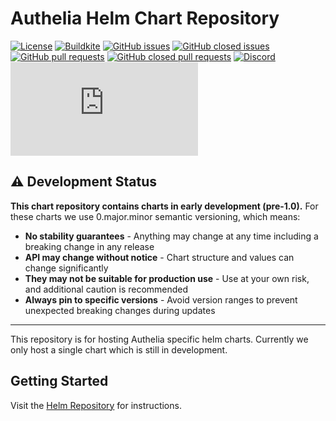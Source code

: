 # Authelia Helm Chart Repository

[![License](https://img.shields.io/github/license/authelia/chartrepo?style=for-the-badge)](https://opensource.org/licenses/Apache-2.0)
[![Buildkite](https://img.shields.io/buildkite/883807cdeec091e05a9dd6dbbd1eb401f51f360d00e758f49a/master?style=for-the-badge)](https://buildkite.com/authelia/charts)
[![GitHub issues](https://img.shields.io/github/issues-raw/authelia/chartrepo?style=for-the-badge)](https://github.com/authelia/chartrepo/issues?q=is%3Aopen+is%3Aissue)
[![GitHub closed issues](https://img.shields.io/github/issues-closed-raw/authelia/chartrepo?style=for-the-badge)](https://github.com/authelia/chartrepo/issues?q=is%3Aissue+is%3Aclosed)
[![GitHub pull requests](https://img.shields.io/github/issues-pr-raw/authelia/chartrepo?style=for-the-badge)](https://github.com/authelia/chartrepo/pulls?q=is%3Aopen+is%3Apr)
[![GitHub closed pull requests](https://img.shields.io/github/issues-pr-closed-raw/authelia/chartrepo?style=for-the-badge)](https://github.com/authelia/chartrepo/pulls?q=is%3Apr+is%3Aclosed)
[![Discord](https://img.shields.io/discord/707844280412012608?label=discord&style=for-the-badge)](https://discord.authelia.com)
[![Matrix](https://img.shields.io/matrix/authelia-support:matrix.org?label=matrix&style=for-the-badge)](https://matrix.to/#/#authelia-support:matrix.org)

## ⚠️ Development Status

**This chart repository contains charts in early development (pre-1.0).** For these charts we use 0.major.minor semantic
versioning, which means:
- **No stability guarantees** - Anything may change at any time including a breaking change in any release
- **API may change without notice** - Chart structure and values can change significantly
- **They may not be suitable for production use** - Use at your own risk, and additional caution is recommended
- **Always pin to specific versions** - Avoid version ranges to prevent unexpected breaking changes during updates

---

This repository is for hosting Authelia specific helm charts. Currently we only host a single chart which is still in
development.

## Getting Started

Visit the [Helm Repository](https://charts.authelia.com) for instructions.
